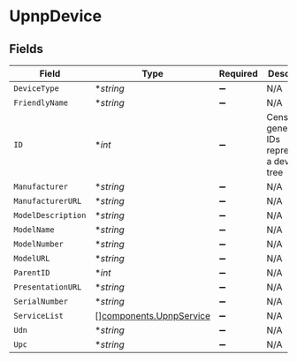 # UpnpDevice


## Fields

| Field                                                              | Type                                                               | Required                                                           | Description                                                        |
| ------------------------------------------------------------------ | ------------------------------------------------------------------ | ------------------------------------------------------------------ | ------------------------------------------------------------------ |
| `DeviceType`                                                       | **string*                                                          | :heavy_minus_sign:                                                 | N/A                                                                |
| `FriendlyName`                                                     | **string*                                                          | :heavy_minus_sign:                                                 | N/A                                                                |
| `ID`                                                               | **int*                                                             | :heavy_minus_sign:                                                 | Censys-generated IDs representing a device tree                    |
| `Manufacturer`                                                     | **string*                                                          | :heavy_minus_sign:                                                 | N/A                                                                |
| `ManufacturerURL`                                                  | **string*                                                          | :heavy_minus_sign:                                                 | N/A                                                                |
| `ModelDescription`                                                 | **string*                                                          | :heavy_minus_sign:                                                 | N/A                                                                |
| `ModelName`                                                        | **string*                                                          | :heavy_minus_sign:                                                 | N/A                                                                |
| `ModelNumber`                                                      | **string*                                                          | :heavy_minus_sign:                                                 | N/A                                                                |
| `ModelURL`                                                         | **string*                                                          | :heavy_minus_sign:                                                 | N/A                                                                |
| `ParentID`                                                         | **int*                                                             | :heavy_minus_sign:                                                 | N/A                                                                |
| `PresentationURL`                                                  | **string*                                                          | :heavy_minus_sign:                                                 | N/A                                                                |
| `SerialNumber`                                                     | **string*                                                          | :heavy_minus_sign:                                                 | N/A                                                                |
| `ServiceList`                                                      | [][components.UpnpService](../../models/components/upnpservice.md) | :heavy_minus_sign:                                                 | N/A                                                                |
| `Udn`                                                              | **string*                                                          | :heavy_minus_sign:                                                 | N/A                                                                |
| `Upc`                                                              | **string*                                                          | :heavy_minus_sign:                                                 | N/A                                                                |